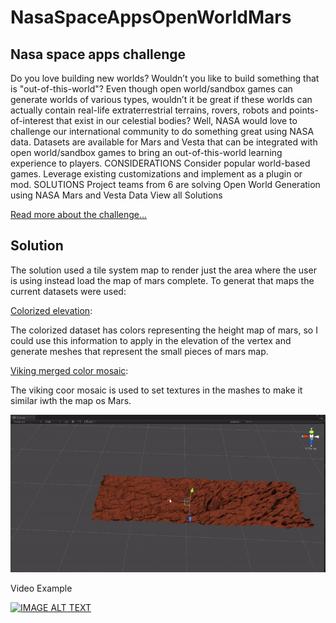 # NasaSpaceAppsOpenWorldMars
## Nasa space apps challenge

Do you love building new worlds?  Wouldn’t you like to build something that is "out-of-this-world"? Even though open world/sandbox games can generate worlds of various types, wouldn’t it be great if these worlds can actually contain real-life extraterrestrial terrains, rovers, robots and points-of-interest that exist in our celestial bodies?  Well, NASA would love to challenge our international community to do something great using NASA data.  Datasets are available for Mars and Vesta that can be integrated with open world/sandbox games to bring an out-of-this-world learning experience to players.
CONSIDERATIONS
Consider popular world-based games.  Leverage existing customizations and implement as a plugin or mod.
SOLUTIONS
Project teams from 6 are solving Open World Generation using NASA Mars and Vesta Data
View all Solutions


[Read more about the challenge...](https://2016.spaceappschallenge.org/challenges/solar-system/open-world-generation-using-nasa-mars-and-vesta-data)

## Solution 

The solution used a tile system map to render just the area where the user is using instead load the map of mars complete. To generat that maps the current datasets were used:

[Colorized elevation](http://www.mars.asu.edu/data/mola_color/):

The colorized dataset has colors representing the height map of mars, so I could use this information to apply in the elevation of the vertex and generate meshes that represent the small pieces of mars map.

[Viking merged color mosaic](http://www.mars.asu.edu/data/mdim_color/):

The viking coor mosaic is used to set textures in the mashes to make it similar iwth the map os Mars.

![alt tag](https://github.com/tiagofabre/NasaSpaceAppsOpenWorldMars/blob/master/ezgif.com-crop.gif)

Video Example


[![IMAGE ALT TEXT](http://i.imgur.com/MXxcZ2k.png)](https://youtu.be/wSQbInqCgt "Video Title")


